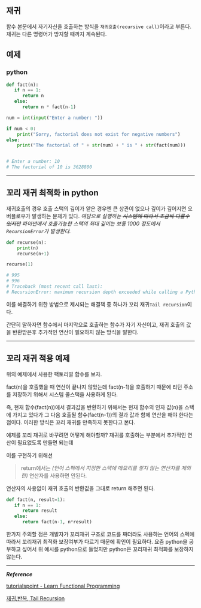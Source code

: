 ## 재귀
함수 본문에서 자기자신을 호출하는 방식을 `재귀호출(recursive call)`이라고 부른다. 재귀는 다른 명령어가 방지할 때까지 계속된다.

## 예제

### python
```python
def fact(n):
   if n == 1:
      return n
   else:
      return n * fact(n-1)

num = int(input("Enter a number: "))

if num < 0:
    print("Sorry, factorial does not exist for negative numbers")
else:
    print("The factorial of " + str(num) + " is " + str(fact(num)))


# Enter a number: 10
# The factorial of 10 is 3628800
```

---

## 꼬리 재귀 최적화 in python
재귀호출의 경우 호출 스택의 깊이가 얕은 경우엔 큰 상관이 없으나 깊이가 깊어지면 오버플로우가 발생하는 문제가 있다.
_여담으로 실행하는 ~~시스템에 따라서 조금씩 다를수 있지만~~ 파이썬에서 호출가능한 스택의 최대 깊이는 보통 1000 정도에서 `RecursionError`가 발생한다._

```python
def recurse(n):
    print(n)
    recurse(n+1)

recurse(1)

# 995
# 996
# Traceback (most recent call last):
# RecursionError: maximum recursion depth exceeded while calling a Python object
```

이를 해결하기 위한 방법으로 제시되는 해결책 중 하나가 꼬리 재귀`Tail recursion`이다.

간단히 말하자면 함수에서 마지막으로 호출하는 함수가 자기 자신이고, 재귀 호출의 값을 반환받은후 추가적인 연산이 필요하지 않는 방식을 말한다.

---

## 꼬리 재귀 적용 예제

위의 예제에서 사용한 팩토리얼 함수를 보자.

fact(n)을 호출했을 때 연산이 끝나지 않았는데 fact(n-1)을 호출하기 때문에 리턴 주소를 저장하기 위해서 시스템 콜스택을 사용하게 된다.

즉, 현재 함수(fact(n))에서 결과값을 반환하기 위해서는 현재 함수의 인자 값(n)을 스택에 가지고 있다가 그 다음 호출될 함수(fact(n-1))의 결과 값과 함께 연산을 해야 한다는 점이다.
이러한 방식은 꼬리 재귀를 만족하지 못한다고 본다.

예제를 꼬리 재귀로 바꾸려면 어떻게 해야할까? 재귀를 호출하는 부분에서 추가적인 연산이 필요없도록 만들면 되는데

이를 구현하기 위해선
> return에서는 *(언어 스펙에서 지정한 스택에 메모리를 쌓지 않는 연산자를 제외한)* 연산자를 사용하면 안된다.

연산자의 사용없이 재귀 호출의 반환값을 그대로 return 해주면 된다.

```python
def fact(n, result=1):
   if n == 1:
      return result
   else:
      return fact(n-1, n*result)
```

한가지 주의할 점은 개발자가 꼬리재귀 구조로 코드를 짜더라도 사용하는 언어의 스펙에 따라서 꼬리재귀 최적화 보장여부가 다르기 때문에 확인이 필요하다.
요즘 python을 공부하고 싶어서 위 예시를 python으로 들었지만 python은 꼬리재귀 최적화를 보장하지 않는다.

---

***Reference***

[tutorialspoint - Learn Functional Programming](https://www.tutorialspoint.com/functional_programming/functional_programming_recursion.htm)

[재귀,반복, Tail Recursion](https://homoefficio.github.io/2015/07/27/%EC%9E%AC%EA%B7%80-%EB%B0%98%EB%B3%B5-Tail-Recursion/)